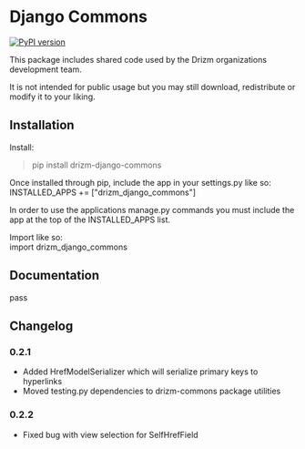 # Django Commons
[![PyPI version](https://badge.fury.io/py/drizm-django-commons.svg)](https://badge.fury.io/py/drizm-django-commons)

This package includes shared code used by
the Drizm organizations development team.  

It is not intended for public usage but you
may still download, redistribute or 
modify it to your liking.

## Installation

Install:  
>pip install drizm-django-commons

Once installed through pip, include
the app in your settings.py like so:  
INSTALLED_APPS += ["drizm_django_commons"]  

In order to use the applications
manage.py commands you must include the
app at the top of the INSTALLED_APPS list.

Import like so:  
import drizm_django_commons

## Documentation

pass

## Changelog

### 0.2.1

- Added HrefModelSerializer which will
serialize primary keys to hyperlinks
- Moved testing.py dependencies to
drizm-commons package utilities

### 0.2.2

- Fixed bug with view selection for SelfHrefField
